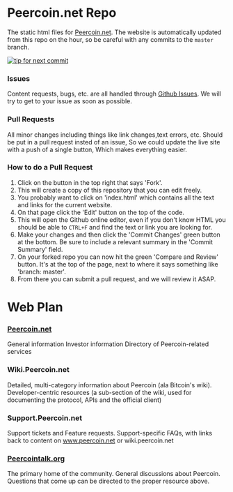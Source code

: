 Peercoin.net Repo
============
The static html files for [Peercoin.net](http://peercoin.net). The website is automatically updated from this repo on the hour, so be careful with any commits to the `master` branch.

[![tip for next commit](http://tip4commit.com/projects/222.svg)](http://tip4commit.com/projects/222)

### Issues
Content requests, bugs, etc. are all handled through [Github Issues](https://github.com/super3/Peercoin.net/issues). We will try to get to your issue as soon as possible.

### Pull Requests
All minor changes including things like link changes,text errors, etc. Should be put in a pull request insted of an issue, So we could update the live site with a push of a single button, Which makes everything easier.

### How to do a Pull Request
1. Click on the button in the top right that says 'Fork'.
2. This will create a copy of this repository that you can edit freely. 
3. You probably want to click on 'index.html' which contains all the text and links for the current website.
4. On that page click the 'Edit' button on the top of the code.
5. This will open the Github online editor, even if you don't know HTML you should be able to `CTRL+F` and find the text or link you are looking for. 
6. Make your changes and then click the 'Commit Changes' green button at the bottom. Be sure to include a relevant summary in the 'Commit Summary' field. 
7. On your forked repo you can now hit the green 'Compare and Review' button. It's at the top of the page, next to where it says something like 'branch: master'. 
8. From there you can submit a pull request, and we will review it ASAP.

Web Plan
============
### [Peercoin.net](http://peercoin.net)
General information
Investor information
Directory of Peercoin-related services

### Wiki.Peercoin.net
Detailed, multi-category information about Peercoin (ala Bitcoin's wiki).
Developer-centric resources (a sub-section of the wiki, used for documenting the protocol, APIs and the official client)

### Support.Peercoin.net
Support tickets and Feature requests. Support-specific FAQs, with links back to content on www.peercoin.net or wiki.peercoin.net

### [Peercointalk.org](http://www.peercointalk.org/index.php)
The primary home of the community. General discussions about Peercoin. Questions that come up can be directed to the proper resource above.
